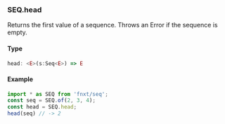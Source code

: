 ### SEQ.head
Returns the first value of a sequence.
Throws an Error if the sequence is empty.
#### Type
```ts
head: <E>(s:Seq<E>) => E
```

#### Example
```ts
import * as SEQ from 'fnxt/seq';
const seq = SEQ.of(2, 3, 4);
const head = SEQ.head;
head(seq) // -> 2
```
